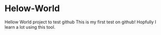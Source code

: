# Helow-World
Hellow World project to test github
This is my first test on github!
Hopfully I learn a lot using this tool.
